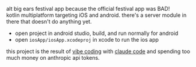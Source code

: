 alt big ears festival app because the official festival app was BAD!\
kotlin multiplatform targeting iOS and android. there's a server module in there that doesn't do anything yet.
- open project in android studio, build, and run normally for android
- open `iosApp/iosApp.xcodeproj` in xcode to run the ios app

this project is the result of [vibe coding](https://arstechnica.com/ai/2025/03/is-vibe-coding-with-ai-gnarly-or-reckless-maybe-some-of-both/) with [claude code](https://docs.anthropic.com/en/docs/agents-and-tools/claude-code/overview) and spending too much money on anthropic api tokens.
